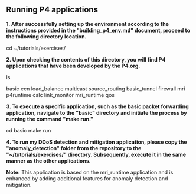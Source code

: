 ## Running P4 applications
 
**1. After successfully setting up the environment according to the instructions provided in the "building_p4_env.md" document, proceed to the following directory location.**

cd ~/tutorials/exercises/

**2. Upon checking the contents of this directory, you will find P4 applications that have been developed by the P4.org.**

ls

basic         ecn           load_balance  multicast  source_routing
basic_tunnel  firewall      mri           p4runtime
calc          link_monitor  mri_runtime   qos

**3. To execute a specific application, such as the basic packet forwarding application, navigate to the "basic" directory and initiate the process by running the command "make run."**

cd basic
make run

**4. To run my DDoS detection and mitigation application, please copy the "anomaly_detection" folder from the repository to the "~/tutorials/exercises/" directory. Subsequently, execute it in the same manner as the other applications.**


**Note:** This application is based on the mri_runtime application and is enhanced by adding additional features for anomaly detection and mitigation.
